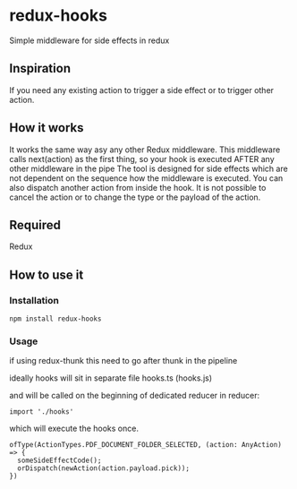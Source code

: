 # redux-hooks
Simple middleware for side effects in redux

## Inspiration
If you need any existing action to trigger a side effect or to trigger other action.

## How it works
It works the same way asy any other Redux middleware.
This middleware calls next(action) as the first thing, so your hook is executed AFTER any other middleware in the pipe
The tool is designed for side effects which are not dependent on the sequence how the middleware is executed.
You can also dispatch another action from inside the hook.
It is not possible to cancel the action or to change the type or the payload of the action.

## Required
Redux

## How to use it
### Installation
```
npm install redux-hooks
```
### Usage
if using redux-thunk
this need to go after thunk in the pipeline
                                                                          
ideally hooks will sit in separate file
hooks.ts (hooks.js)
                                                                          
and will be called on the beginning of dedicated reducer
in reducer:
```
import './hooks'
```
which will execute the hooks once.
```
ofType(ActionTypes.PDF_DOCUMENT_FOLDER_SELECTED, (action: AnyAction) => {
  someSideEffectCode();
  orDispatch(newAction(action.payload.pick));
})
```
